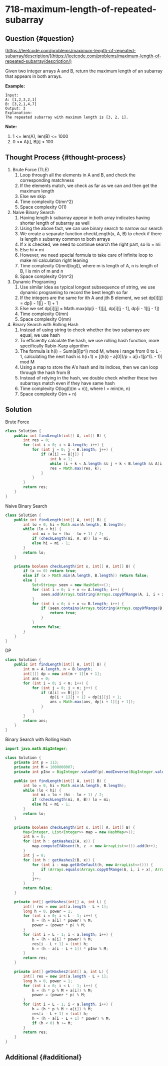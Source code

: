 # 718-maximum-length-of-repeated-subarray

## Question {#question}

[https://leetcode.com/problems/maximum-length-of-repeated-subarray/description/](https://leetcode.com/problems/maximum-length-of-repeated-subarray/description/)

Given two integer arrays A and B, return the maximum length of an subarray that appears in both arrays.

**Example:**

```text
Input:
A: [1,2,3,2,1]
B: [3,2,1,4,7]
Output: 3
Explanation: 
The repeated subarray with maximum length is [3, 2, 1].
```

**Note:**    


1. 1 &lt;= len\(A\), len\(B\) &lt;= 1000
2. 0 &lt;= A\[i\], B\[i\] &lt; 100

## Thought Process {#thought-process}

1. Brute Force \(TLE\)
   1. Loop through all the elements in A and B, and check the corresponding matchness
   2. If the elements match, we check as far as we can and then get the maximum length
   3. Else we skip
   4. Time complexity O\(mn^2\)
   5. Space complexity O\(1\)
2. Naive Binary Search
   1. Having length k subarray appear in both array indicates having shorter length of subarray as well
   2. Using the above fact, we can use binary search to narrow our search
   3. We create a separate function checkLength\(x, A, B\) to check if there is length x subarray common to both arrays
   4. If x is checked, we need to continue search the right part, so lo = mi
   5. Else hi = mi
   6. However, we need special formula to take care of infinite loop to make mi calculation right leaning
   7. Time complexity O\(mnl\(logl\)\), where m is length of A, n is length of B, l is min of m and n
   8. Space complexity O\(m^2\)
3. Dynamic Programing
   1. Use similar idea as typical longest subsequence of string, we use dynamic programing to record the best length so far
   2. If the integers are the same for ith A and jth B element, we set dp\[i\]\[j\] = dp\[i - 1\]\[j - 1\] + 1
   3. Else we set dp\[i\]\[j\] = Math.max\(dp\[i - 1\]\[j\], dp\[i\]\[j - 1\], dp\[i - 1\]\[j - 1\]\)
   4. Time complexity O\(mn\)
   5. Space complexity O\(mn\)
4. Binary Search with Rolling Hash
   1. Instead of using string to check whether the two subarrays are equal, we use hash
   2. To efficiently calculate the hash, we use rolling hash function, more specifically Rabin-Karp algorithm
   3. The formula is h\(i\) = Sum\(a\[i\]p^i\) mod M, where i range from  0 to L - 1, calculating the next hash is h\(i+1\) = \[\(h\(i\) - a\[0\]\)/p + a\[i+1\]p^\(L - 1\)\] mod M
   4. Using a map to store the A's hash and its indices, then we can loop through the hash from B
   5. Instead of relying in the hash, we double check whether these two subarrays match even if they have same hash
   6. Time complexity O\(log\(l\)\(m + n\)\), where l = min\(m, n\)
   7. Space complexity O\(m + n\)

## Solution

Brute Force

```java
class Solution {
    public int findLength(int[] A, int[] B) {
        int res = 0;
        for (int i = 0; i < A.length; i++) {
            for (int j = 0; j < B.length; j++) {
                if (A[i] == B[j]) {
                    int k = 1;
                    while (i + k < A.length && j + k < B.length && A[i + k] == B[j + k]) k++;
                    res = Math.max(res, k);
                }
            }
        }
        return res;
    }
}
```

Naive Binary Search

```java
class Solution {
    public int findLength(int[] A, int[] B) {
        int lo = 0, hi = Math.min(A.length, B.length);
        while (lo < hi) {
            int mi = lo + (hi - lo + 1) / 2;
            if (checkLength(mi, A, B)) lo = mi;
            else hi = mi - 1;
        }
        return lo;
    }

    private boolean checkLength(int x, int[] A, int[] B) {
        if (x == 0) return true;
        else if (x > Math.min(A.length, B.length)) return false;
        else {
            Set<String> seen = new HashSet<>();
            for (int i = 0; i + x <= A.length; i++) {
                seen.add(Arrays.toString(Arrays.copyOfRange(A, i, i + x)));
            }
            for (int i = 0; i + x <= B.length; i++) {
                if (seen.contains(Arrays.toString(Arrays.copyOfRange(B, i, i + x)))) {
                    return true;
                }
            }
            return false;
        }
    }
}
```

DP

```java
class Solution {
    public int findLength(int[] A, int[] B) {
        int m = A.length, n = B.length;
        int[][] dp = new int[m + 1][n + 1];
        int ans = 0;
        for (int i = 0; i < m; i++) {
            for (int j = 0; j < n; j++) {
                if (A[i] == B[j]) {
                    dp[i + 1][j + 1] = dp[i][j] + 1;
                    ans = Math.max(ans, dp[i + 1][j + 1]);
                }
            }
        }
        return ans;
    }
}
```

Binary Search with Rolling Hash

```java
import java.math.BigInteger;

class Solution {
    private int p = 113;
    private int M = 1000000007;
    private int pInv = BigInteger.valueOf(p).modInverse(BigInteger.valueOf(M)).intValue();

    public int findLength(int[] A, int[] B) {
        int lo = 0, hi = Math.min(A.length, B.length);
        while (lo < hi) {
            int mi = lo + (hi - lo + 1) / 2;
            if (checkLength(mi, A, B)) lo = mi;
            else hi = mi - 1;
        }
        return lo;
    }

    private boolean checkLength(int x, int[] A, int[] B) {
        Map<Integer, List<Integer>> map = new HashMap<>();
        int k = 0;
        for (int h : getHashes2(A, x)) {
            map.computeIfAbsent(h, z -> new ArrayList<>()).add(k++);
        }
        int j = 0;
        for (int h : getHashes2(B, x)) {
            for (int i : map.getOrDefault(h, new ArrayList<>())) {
                if (Arrays.equals(Arrays.copyOfRange(A, i, i + x), Arrays.copyOfRange(B, j, j + x))) return true;
            }
            j++;
        }
        return false;
    }

    private int[] getHashes(int[] a, int L) {
        int[] res = new int[a.length - L + 1];
        long h = 0, power = 1;
        for (int i = 0; i < L - 1; i++) {
            h = (h + a[i] * power) % M;
            power = (power * p) % M;
        }
        for (int i = L - 1; i < a.length; i++) {
            h = (h + a[i] * power) % M;
            res[i - L + 1] = (int) h;
            h = (h - a[i - L + 1]) * pInv % M;
        }
        return res;
    }

    private int[] getHashes2(int[] a, int L) {
        int[] res = new int[a.length - L + 1];
        long h = 0, power = 1;
        for (int i = 0; i < L - 1; i++) {
            h = (h * p % M + a[i]) % M;
            power = (power * p) % M;
        }
        for (int i = L - 1; i < a.length; i++) {
            h = (h * p % M + a[i]) % M;
            res[i - L + 1] = (int) h;
            h = (h - a[i - L + 1] * power) % M;
            if (h < 0) h += M;
        }
        return res;
    }
}
```

## Additional {#additional}

